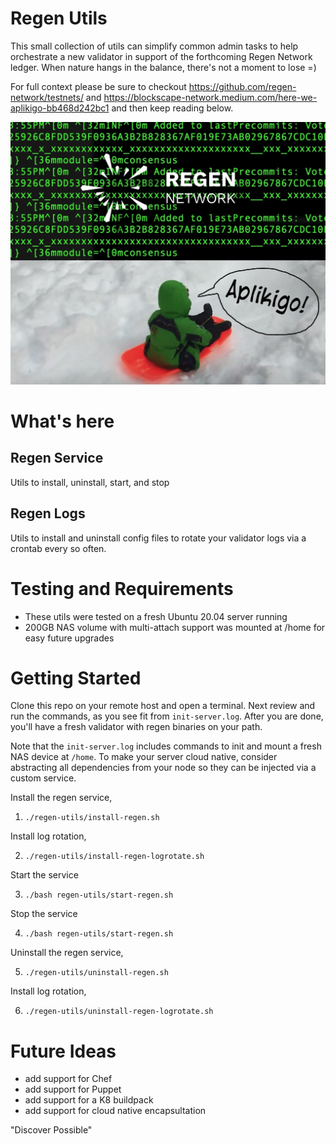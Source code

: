 # Regen Utils
This small collection of utils can simplify common admin tasks to help orchestrate 
a new validator in support of the forthcoming Regen Network ledger. When nature 
hangs in the balance, there's not a moment to lose =)

For full context please be sure to checkout https://github.com/regen-network/testnets/ and https://blockscape-network.medium.com/here-we-aplikigo-bb468d242bc1 and then keep reading below.

![Aplikigo Testnet](./aplikigo.jpg)

# What's here
## Regen Service
Utils to install, uninstall, start, and stop

## Regen Logs
Utils to install and uninstall config files to rotate your validator logs via a 
crontab every so often. 

# Testing and Requirements
- These utils were tested on a fresh Ubuntu 20.04 server running 
- 200GB NAS volume with multi-attach support was mounted at /home for easy future upgrades 

# Getting Started
Clone this repo on your remote host and open a terminal. Next review and run the commands, as you see fit 
from `init-server.log`. After you are done, you'll have a fresh validator with regen binaries on your path. 

Note that the `init-server.log` includes commands to init and mount a fresh NAS device at `/home`. To make
your server cloud native, consider abstracting all dependencies from your node so they can be injected via
a custom service. 

Install the regen service, 

1. `./regen-utils/install-regen.sh`

Install log rotation,

2. `./regen-utils/install-regen-logrotate.sh`

Start the service

3. `./bash regen-utils/start-regen.sh`

Stop the service

4. `./bash regen-utils/start-regen.sh`

Uninstall the regen service, 

5. `./regen-utils/uninstall-regen.sh`

Install log rotation,

6. `./regen-utils/uninstall-regen-logrotate.sh`


# Future Ideas
- add support for Chef 
- add support for Puppet
- add support for a K8 buildpack
- add support for cloud native encapsultation

"Discover Possible"
